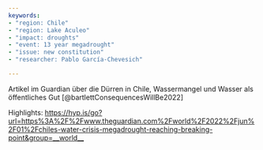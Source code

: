 ```yaml
---
keywords:
- "region: Chile"
- "region: Lake Aculeo"
- "impact: droughts"
- "event: 13 year megadrought"
- "issue: new constitution"
- "researcher: Pablo García-Chevesich"

---
```


Artikel im Guardian über die Dürren in Chile, Wassermangel und Wasser als öffentliches Gut [@bartlettConsequencesWillBe2022]  

Highlights: <https://hyp.is/go?url=https%3A%2F%2Fwww.theguardian.com%2Fworld%2F2022%2Fjun%2F01%2Fchiles-water-crisis-megadrought-reaching-breaking-point&group=__world__> 

